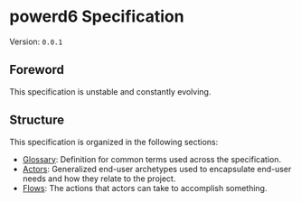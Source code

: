 # powerd6 Specification

Version: `0.0.1`

## Foreword

This specification is unstable and constantly evolving.

## Structure

This specification is organized in the following sections:

- [Glossary](./glossary/README.md): Definition for common terms used across the
    specification.
- [Actors](./actors/README.md): Generalized end-user archetypes used to
    encapsulate end-user needs and how they relate to the project.
- [Flows](./flows/README.md): The actions that actors can take to accomplish
    something.

